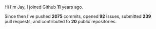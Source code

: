 Hi I'm Jay, I joined Github **11** years ago.

Since then I've pushed **2075** commits, opened **92** issues, submitted **239** pull requests, and contributed to **20** public repositories.
